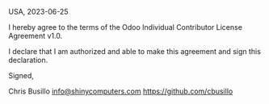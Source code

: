 USA, 2023-06-25

I hereby agree to the terms of the Odoo Individual Contributor License
Agreement v1.0.

I declare that I am authorized and able to make this agreement and sign this
declaration.

Signed,

Chris Busillo info@shinycomputers.com https://github.com/cbusillo
